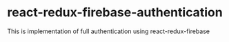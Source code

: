 # react-redux-firebase-authentication
This is implementation of full authentication using react-redux-firebase
